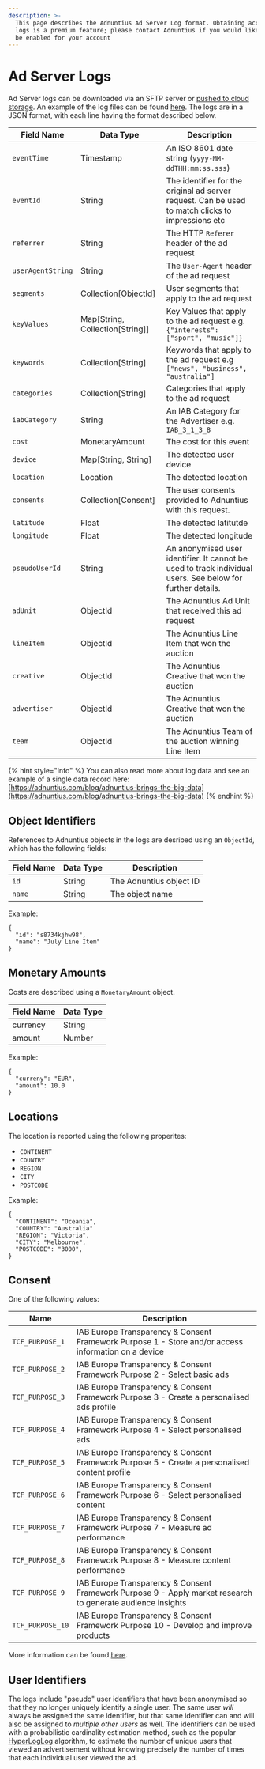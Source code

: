 ```yaml
---
description: >-
  This page describes the Adnuntius Ad Server Log format. Obtaining access to
  logs is a premium feature; please contact Adnuntius if you would like this to
  be enabled for your account
---
```


# Ad Server Logs

Ad Server logs can be downloaded via an SFTP server or [pushed to cloud storage](../adnuntius-data/user-interface-guide/admin/data-exports.md). An example of the log files can be found [here](https://api.adnuntius.com/rawlogs/). The logs are in a JSON format, with each line having the format described below.

| Field Name        | Data Type                         | Description                                                                                                |
| ----------------- | --------------------------------- | ---------------------------------------------------------------------------------------------------------- |
| `eventTime`       | Timestamp                         | An ISO 8601 date string (`yyyy-MM-ddTHH:mm:ss.sss`)                                                        |
| `eventId`         | String                            | The identifier for the original ad server request. Can be used to match clicks to impressions etc          |
| `referrer`        | String                            | The HTTP `Referer` header of the ad request                                                                |
| `userAgentString` | String                            | The `User-Agent` header of the ad request                                                                  |
| `segments`        | Collection\[ObjectId]             | User segments that apply to the ad request                                                                 |
| `keyValues`       | Map\[String, Collection\[String]] | Key Values that apply to the ad request e.g. `{"interests":["sport", "music"]}`                            |
| `keywords`        | Collection\[String]               | Keywords that apply to the ad request e.g `["news", "business", "australia"]`                              |
| `categories`      | Collection\[String]               | Categories that apply to the ad request                                                                    |
| `iabCategory`     | String                            | An IAB Category for the Advertiser e.g. `IAB_3_1_3_8`                                                      |
| `cost`            | MonetaryAmount                    | The cost for this event                                                                                    |
| `device`          | Map\[String, String]              | The detected user device                                                                                   |
| `location`        | Location                          | The detected location                                                                                      |
| `consents`        | Collection\[Consent]              | The user consents provided to Adnuntius with this request.                                                 |
| `latitude`        | Float                             | The detected latitutde                                                                                     |
| `longitude`       | Float                             | The detected longitude                                                                                     |
| `pseudoUserId`    | String                            | An anonymised user identifier. It cannot be used to track individual users. See below for further details. |
| `adUnit`          | ObjectId                          | The Adnuntius Ad Unit that received this ad request                                                        |
| `lineItem`        | ObjectId                          | The Adnuntius Line Item that won the auction                                                               |
| `creative`        | ObjectId                          | The Adnuntius Creative that won the auction                                                                |
| `advertiser`      | ObjectId                          | The Adnuntius Creative that won the auction                                                                |
| `team`            | ObjectId                          | The Adnuntius Team of the auction winning Line Item                                                        |

{% hint style="info" %}
You can also read more about log data and see an example of a single data record here: [https://adnuntius.com/blog/adnuntius-brings-the-big-data](https://adnuntius.com/blog/adnuntius-brings-the-big-data)
{% endhint %}

## Object Identifiers

References to Adnuntius objects in the logs are desribed using an `ObjectId`, which has the following fields:

| Field Name | Data Type | Description             |
| ---------- | --------- | ----------------------- |
| `id`       | String    | The Adnuntius object ID |
| `name`     | String    | The object name         |

Example:

```
{ 
  "id": "s8734kjhw98",
  "name": "July Line Item"
}
```

## Monetary Amounts

Costs are described using a `MonetaryAmount` object.

| Field Name | Data Type |
| ---------- | --------- |
| currency   | String    |
| amount     | Number    |

Example:

```
{ 
  "curreny": "EUR",
  "amount": 10.0
}
```

## Locations

The location is reported using the following properites:

* `CONTINENT`
* `COUNTRY`
* `REGION`
* `CITY`
* `POSTCODE`

Example:

```
{
  "CONTINENT": "Oceania",
  "COUNTRY": "Australia"
  "REGION": "Victoria",
  "CITY": "Melbourne",
  "POSTCODE": "3000",
}
```

## Consent

One of the following values:

| Name             | Description                                                                                                 |
| ---------------- | ----------------------------------------------------------------------------------------------------------- |
| `TCF_PURPOSE_1`  | IAB Europe Transparency & Consent Framework Purpose 1 - Store and/or access information on a device         |
| `TCF_PURPOSE_2`  | IAB Europe Transparency & Consent Framework Purpose 2 - Select basic ads                                    |
| `TCF_PURPOSE_3`  | IAB Europe Transparency & Consent Framework Purpose 3 - Create a personalised ads profile                   |
| `TCF_PURPOSE_4`  | IAB Europe Transparency & Consent Framework Purpose 4 - Select personalised ads                             |
| `TCF_PURPOSE_5`  | IAB Europe Transparency & Consent Framework Purpose 5 - Create a personalised content profile               |
| `TCF_PURPOSE_6`  | IAB Europe Transparency & Consent Framework Purpose 6 - Select personalised content                         |
| `TCF_PURPOSE_7`  | IAB Europe Transparency & Consent Framework Purpose 7 - Measure ad performance                              |
| `TCF_PURPOSE_8`  | IAB Europe Transparency & Consent Framework Purpose 8 - Measure content performance                         |
| `TCF_PURPOSE_9`  | IAB Europe Transparency & Consent Framework Purpose 9 - Apply market research to generate audience insights |
| `TCF_PURPOSE_10` | IAB Europe Transparency & Consent Framework Purpose 10 - Develop and improve products                       |

More information can be found [here](https://iabeurope.eu/iab-europe-transparency-consent-framework-policies/#Appendix\_A\_Purposes\_and\_Features\_Definitions).

## User Identifiers

The logs include "pseudo" user identifiers that have been anonymised so that they no longer uniquely identify a single user. The same user _will_ always be assigned the same identifier, but that same identifier can and will also be assigned to _multiple other users_ as well. The identifiers can be used with a probabilistic cardinality estimation method, such as the popular [HyperLogLog](https://en.wikipedia.org/wiki/HyperLogLog) algorithm, to estimate the number of unique users that viewed an advertisement without knowing precisely the number of times that each individual user viewed the ad.
